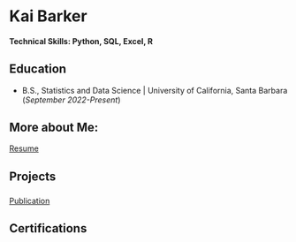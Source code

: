 # Kai Barker

#### Technical Skills: Python, SQL, Excel, R

## Education
- B.S., Statistics and Data Science | University of California, Santa Barbara (_September 2022-Present_)

## More about Me:
[Resume]()

## Projects
### 
[Publication](https://www.mdpi.com/1424-8220/22/8/3048)



## Certifications

